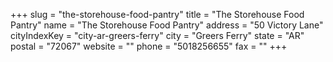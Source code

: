 +++
slug = "the-storehouse-food-pantry"
title = "The Storehouse Food Pantry"
name = "The Storehouse Food Pantry"
address = "50 Victory Lane"
cityIndexKey = "city-ar-greers-ferry"
city = "Greers Ferry"
state = "AR"
postal = "72067"
website = ""
phone = "5018256655"
fax = ""
+++
